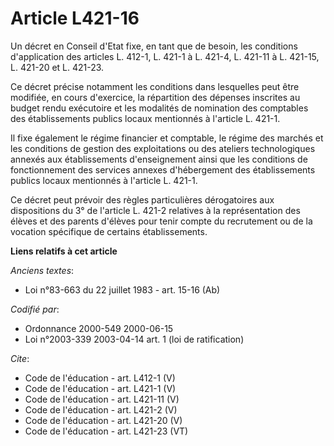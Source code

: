 # Article L421-16

Un décret en Conseil d'Etat fixe, en tant que de besoin, les conditions d'application des articles L. 412-1, L. 421-1 à L.
421-4, L. 421-11 à L. 421-15, L. 421-20 et L. 421-23. 

Ce décret précise notamment les conditions dans lesquelles peut être modifiée, en cours d'exercice, la répartition des
dépenses inscrites au budget rendu exécutoire et les modalités de nomination des comptables des établissements publics locaux
mentionnés à l'article L. 421-1. 

Il fixe également le régime financier et comptable, le régime des marchés et les conditions de gestion des exploitations ou
des ateliers technologiques annexés aux établissements d'enseignement ainsi que les conditions de fonctionnement des services
annexes d'hébergement des établissements publics locaux mentionnés à l'article L. 421-1. 

Ce décret peut prévoir des règles particulières dérogatoires aux dispositions du 3° de l'article L. 421-2 relatives à la
représentation des élèves et des parents d'élèves pour tenir compte du recrutement ou de la vocation spécifique de certains
établissements.

**Liens relatifs à cet article**

_Anciens textes_:

  - Loi n°83-663 du 22 juillet 1983 - art. 15-16 (Ab)

_Codifié par_:

  - Ordonnance 2000-549 2000-06-15
  - Loi n°2003-339 2003-04-14 art. 1 (loi de ratification)

_Cite_:

  - Code de l'éducation - art. L412-1 (V)
  - Code de l'éducation - art. L421-1 (V)
  - Code de l'éducation - art. L421-11 (V)
  - Code de l'éducation - art. L421-2 (V)
  - Code de l'éducation - art. L421-20 (V)
  - Code de l'éducation - art. L421-23 (VT)
